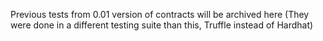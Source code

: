 Previous tests from 0.01 version of contracts will be archived here
(They were done in a different testing suite than this, Truffle instead of Hardhat)
